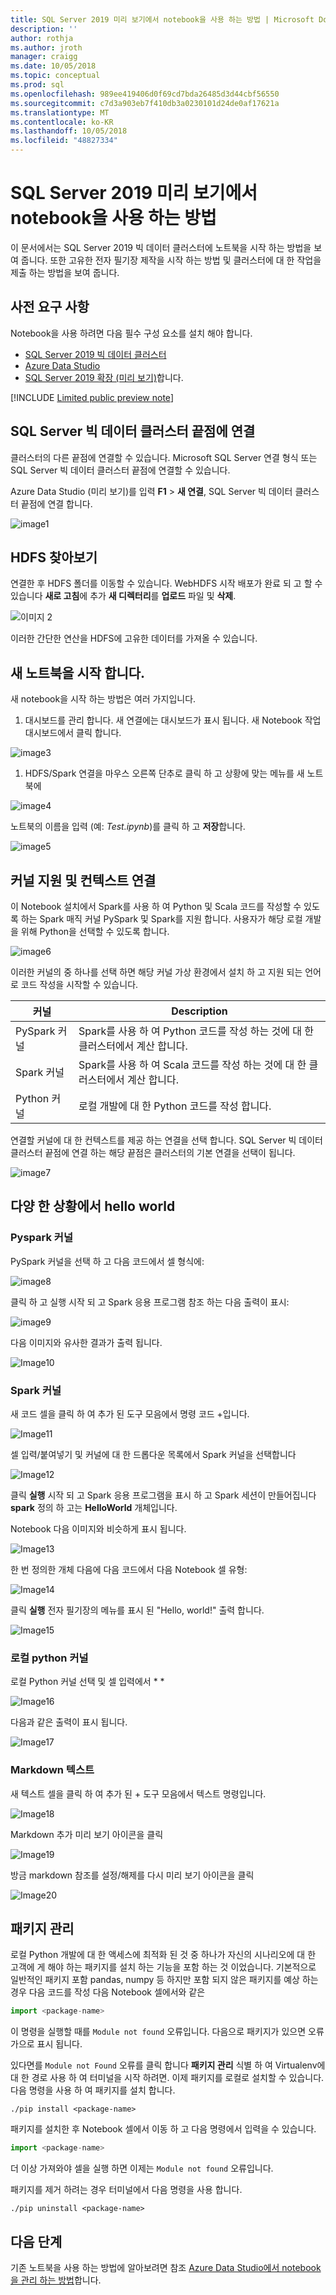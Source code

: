```yaml
---
title: SQL Server 2019 미리 보기에서 notebook을 사용 하는 방법 | Microsoft Docs
description: ''
author: rothja
ms.author: jroth
manager: craigg
ms.date: 10/05/2018
ms.topic: conceptual
ms.prod: sql
ms.openlocfilehash: 989ee419406d0f69cd7bda26485d3d44cbf56550
ms.sourcegitcommit: c7d3a903eb7f410db3a0230101d24de0af17621a
ms.translationtype: MT
ms.contentlocale: ko-KR
ms.lasthandoff: 10/05/2018
ms.locfileid: "48827334"
---
```

# <a name="how-to-use-notebooks-in-sql-server-2019-preview"></a>SQL Server 2019 미리 보기에서 notebook을 사용 하는 방법

이 문서에서는 SQL Server 2019 빅 데이터 클러스터에 노트북을 시작 하는 방법을 보여 줍니다. 또한 고유한 전자 필기장 제작을 시작 하는 방법 및 클러스터에 대 한 작업을 제출 하는 방법을 보여 줍니다.

## <a name="prerequisites"></a>사전 요구 사항

Notebook을 사용 하려면 다음 필수 구성 요소를 설치 해야 합니다.

- [SQL Server 2019 빅 데이터 클러스터](deployment-guidance.md)
- [Azure Data Studio](../azure-data-studio/what-is.md)
- [SQL Server 2019 확장 (미리 보기)](../azure-data-studio/sql-server-2019-extension.md)합니다.

[!INCLUDE [Limited public preview note](../includes/big-data-cluster-preview-note.md)]

## <a name="connect-to-the-sql-server-big-data-cluster-end-point"></a>SQL Server 빅 데이터 클러스터 끝점에 연결

클러스터의 다른 끝점에 연결할 수 있습니다. Microsoft SQL Server 연결 형식 또는 SQL Server 빅 데이터 클러스터 끝점에 연결할 수 있습니다.

Azure Data Studio (미리 보기)를 입력 **F1** > **새 연결**, SQL Server 빅 데이터 클러스터 끝점에 연결 합니다.

![image1](media/notebooks-guidance/image1.png)

## <a name="browse-hdfs"></a>HDFS 찾아보기
연결한 후 HDFS 폴더를 이동할 수 있습니다. WebHDFS 시작 배포가 완료 되 고 할 수 있습니다 **새로 고침**에 추가 **새 디렉터리**를 **업로드** 파일 및 **삭제**.

![이미지 2](media/notebooks-guidance/image2.png)

이러한 간단한 연산을 HDFS에 고유한 데이터를 가져올 수 있습니다.

## <a name="launch-new-notebooks"></a>새 노트북을 시작 합니다.

새 notebook을 시작 하는 방법은 여러 가지입니다.

1. 대시보드를 관리 합니다. 새 연결에는 대시보드가 표시 됩니다. 새 Notebook 작업 대시보드에서 클릭 합니다.

  ![image3](media/notebooks-guidance/image3.png)

1. HDFS/Spark 연결을 마우스 오른쪽 단추로 클릭 하 고 상황에 맞는 메뉴를 새 노트북에

![image4](media/notebooks-guidance/image4.png)

노트북의 이름을 입력 (예: *Test.ipynb*)를 클릭 하 고 **저장**합니다.

![image5](media/notebooks-guidance/image5.png)

## <a name="supported-kernels-and-attach-to-context"></a>커널 지원 및 컨텍스트 연결

이 Notebook 설치에서 Spark를 사용 하 여 Python 및 Scala 코드를 작성할 수 있도록 하는 Spark 매직 커널 PySpark 및 Spark를 지원 합니다. 사용자가 해당 로컬 개발을 위해 Python을 선택할 수 있도록 합니다.

![image6](media/notebooks-guidance/image6.png)

이러한 커널의 중 하나를 선택 하면 해당 커널 가상 환경에서 설치 하 고 지원 되는 언어로 코드 작성을 시작할 수 있습니다.

| 커널 | Description
|---- |----
|PySpark 커널| Spark를 사용 하 여 Python 코드를 작성 하는 것에 대 한 클러스터에서 계산 합니다.
|Spark 커널|Spark를 사용 하 여 Scala 코드를 작성 하는 것에 대 한 클러스터에서 계산 합니다.
|Python 커널|로컬 개발에 대 한 Python 코드를 작성 합니다.

연결할 커널에 대 한 컨텍스트를 제공 하는 연결을 선택 합니다. SQL Server 빅 데이터 클러스터 끝점에 연결 하는 해당 끝점은 클러스터의 기본 연결을 선택이 됩니다.

![image7](media/notebooks-guidance/image7.png)

## <a name="hello-world-in-the-different-contexts"></a>다양 한 상황에서 hello world

### <a name="pyspark-kernel"></a>Pyspark 커널

PySpark 커널을 선택 하 고 다음 코드에서 셀 형식에:

![image8](media/notebooks-guidance/image8.png)

클릭 하 고 실행 시작 되 고 Spark 응용 프로그램 참조 하는 다음 출력이 표시:

![image9](media/notebooks-guidance/image9.png)

다음 이미지와 유사한 결과가 출력 됩니다.

![Image10](media/notebooks-guidance/image10.png)

### <a name="spark-kernel"></a>Spark 커널
새 코드 셀을 클릭 하 여 추가 된 도구 모음에서 명령 코드 +입니다.

![Image11](media/notebooks-guidance/image11.png)

셀 입력/붙여넣기 및 커널에 대 한 드롭다운 목록에서 Spark 커널을 선택합니다 

![Image12](media/notebooks-guidance/image12.png)

클릭 **실행** 시작 되 고 Spark 응용 프로그램을 표시 하 고 Spark 세션이 만들어집니다 **spark** 정의 하 고는 **HelloWorld** 개체입니다.

Notebook 다음 이미지와 비슷하게 표시 됩니다.

![Image13](media/notebooks-guidance/image13.png)

한 번 정의한 개체 다음에 다음 코드에서 다음 Notebook 셀 유형:

![Image14](media/notebooks-guidance/image14.png)

클릭 **실행** 전자 필기장의 메뉴를 표시 된 "Hello, world!" 출력 합니다.

![Image15](media/notebooks-guidance/image15.png)

### <a name="local-python-kernel"></a>로컬 python 커널
로컬 Python 커널 선택 및 셀 입력에서 * *

![Image16](media/notebooks-guidance/image16.png)

다음과 같은 출력이 표시 됩니다.

![Image17](media/notebooks-guidance/image17.png)

### <a name="markdown-text"></a>Markdown 텍스트
새 텍스트 셀을 클릭 하 여 추가 된 + 도구 모음에서 텍스트 명령입니다.

![Image18](media/notebooks-guidance/image18.png)

Markdown 추가 미리 보기 아이콘을 클릭

![Image19](media/notebooks-guidance/image19.png)

방금 markdown 참조를 설정/해제를 다시 미리 보기 아이콘을 클릭

![Image20](media/notebooks-guidance/image20.png)

## <a name="manage-packages"></a>패키지 관리
로컬 Python 개발에 대 한 액세스에 최적화 된 것 중 하나가 자신의 시나리오에 대 한 고객에 게 해야 하는 패키지를 설치 하는 기능을 포함 하는 것 이었습니다. 기본적으로 일반적인 패키지 포함 pandas, numpy 등 하지만 포함 되지 않은 패키지를 예상 하는 경우 다음 코드를 작성 다음 Notebook 셀에서와 같은

```python
import <package-name>
```

이 명령을 실행할 때를 `Module not found` 오류입니다. 다음으로 패키지가 있으면 오류가으로 표시 됩니다.

있다면를 `Module not Found` 오류를 클릭 합니다 **패키지 관리** 식별 하 여 Virtualenv에 대 한 경로 사용 하 여 터미널을 시작 하려면. 이제 패키지를 로컬로 설치할 수 있습니다. 다음 명령을 사용 하 여 패키지를 설치 합니다.

```
./pip install <package-name>
```

패키지를 설치한 후 Notebook 셀에서 이동 하 고 다음 명령에서 입력을 수 있습니다.

```python
import <package-name>
```

더 이상 가져와야 셀을 실행 하면 이제는 `Module not found` 오류입니다.

패키지를 제거 하려는 경우 터미널에서 다음 명령을 사용 합니다.

```
./pip uninstall <package-name>
```

## <a name="next-steps"></a>다음 단계

기존 노트북을 사용 하는 방법에 알아보려면 참조 [Azure Data Studio에서 notebook을 관리 하는 방법](notebooks-how-to-manage.md)합니다.